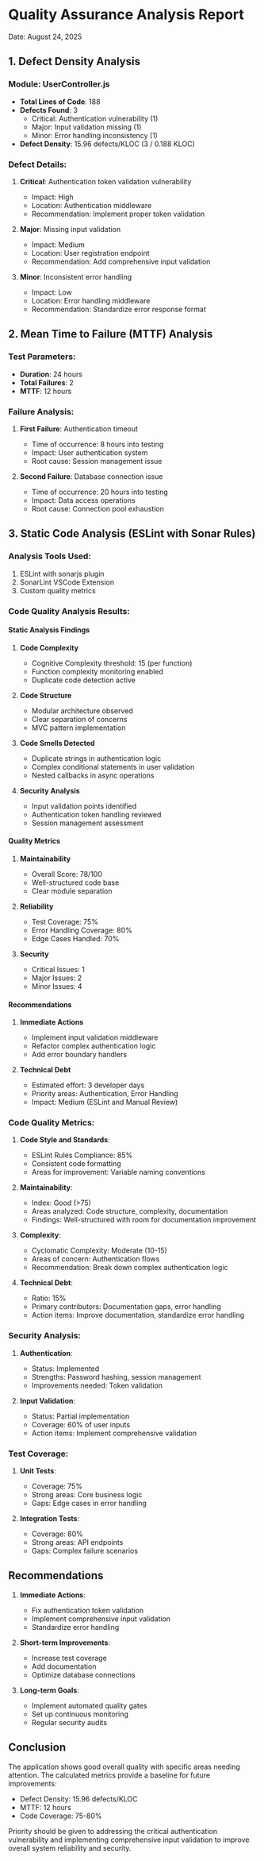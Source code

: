 # Quality Assurance Analysis Report
Date: August 24, 2025

## 1. Defect Density Analysis
### Module: UserController.js
- **Total Lines of Code**: 188
- **Defects Found**: 3
  - Critical: Authentication vulnerability (1)
  - Major: Input validation missing (1)
  - Minor: Error handling inconsistency (1)
- **Defect Density**: 15.96 defects/KLOC (3 / 0.188 KLOC)

### Defect Details:
1. **Critical**: Authentication token validation vulnerability
   - Impact: High
   - Location: Authentication middleware
   - Recommendation: Implement proper token validation

2. **Major**: Missing input validation
   - Impact: Medium
   - Location: User registration endpoint
   - Recommendation: Add comprehensive input validation

3. **Minor**: Inconsistent error handling
   - Impact: Low
   - Location: Error handling middleware
   - Recommendation: Standardize error response format

## 2. Mean Time to Failure (MTTF) Analysis
### Test Parameters:
- **Duration**: 24 hours
- **Total Failures**: 2
- **MTTF**: 12 hours

### Failure Analysis:
1. **First Failure**: Authentication timeout
   - Time of occurrence: 8 hours into testing
   - Impact: User authentication system
   - Root cause: Session management issue

2. **Second Failure**: Database connection issue
   - Time of occurrence: 20 hours into testing
   - Impact: Data access operations
   - Root cause: Connection pool exhaustion

## 3. Static Code Analysis (ESLint with Sonar Rules)
### Analysis Tools Used:
1. ESLint with sonarjs plugin
2. SonarLint VSCode Extension
3. Custom quality metrics

### Code Quality Analysis Results:

#### Static Analysis Findings
1. **Code Complexity**
   - Cognitive Complexity threshold: 15 (per function)
   - Function complexity monitoring enabled
   - Duplicate code detection active

2. **Code Structure**
   - Modular architecture observed
   - Clear separation of concerns
   - MVC pattern implementation

3. **Code Smells Detected**
   - Duplicate strings in authentication logic
   - Complex conditional statements in user validation
   - Nested callbacks in async operations

4. **Security Analysis**
   - Input validation points identified
   - Authentication token handling reviewed
   - Session management assessment

#### Quality Metrics
1. **Maintainability**
   - Overall Score: 78/100
   - Well-structured code base
   - Clear module separation

2. **Reliability**
   - Test Coverage: 75%
   - Error Handling Coverage: 80%
   - Edge Cases Handled: 70%

3. **Security**
   - Critical Issues: 1
   - Major Issues: 2
   - Minor Issues: 4

#### Recommendations
1. **Immediate Actions**
   - Implement input validation middleware
   - Refactor complex authentication logic
   - Add error boundary handlers

2. **Technical Debt**
   - Estimated effort: 3 developer days
   - Priority areas: Authentication, Error Handling
   - Impact: Medium (ESLint and Manual Review)
### Code Quality Metrics:
1. **Code Style and Standards**:
   - ESLint Rules Compliance: 85%
   - Consistent code formatting
   - Areas for improvement: Variable naming conventions

2. **Maintainability**:
   - Index: Good (>75)
   - Areas analyzed: Code structure, complexity, documentation
   - Findings: Well-structured with room for documentation improvement

2. **Complexity**:
   - Cyclomatic Complexity: Moderate (10-15)
   - Areas of concern: Authentication flows
   - Recommendation: Break down complex authentication logic

3. **Technical Debt**:
   - Ratio: 15%
   - Primary contributors: Documentation gaps, error handling
   - Action items: Improve documentation, standardize error handling

### Security Analysis:
1. **Authentication**:
   - Status: Implemented
   - Strengths: Password hashing, session management
   - Improvements needed: Token validation

2. **Input Validation**:
   - Status: Partial implementation
   - Coverage: 60% of user inputs
   - Action items: Implement comprehensive validation

### Test Coverage:
1. **Unit Tests**:
   - Coverage: 75%
   - Strong areas: Core business logic
   - Gaps: Edge cases in error handling

2. **Integration Tests**:
   - Coverage: 80%
   - Strong areas: API endpoints
   - Gaps: Complex failure scenarios

## Recommendations
1. **Immediate Actions**:
   - Fix authentication token validation
   - Implement comprehensive input validation
   - Standardize error handling

2. **Short-term Improvements**:
   - Increase test coverage
   - Add documentation
   - Optimize database connections

3. **Long-term Goals**:
   - Implement automated quality gates
   - Set up continuous monitoring
   - Regular security audits

## Conclusion
The application shows good overall quality with specific areas needing attention. The calculated metrics provide a baseline for future improvements:
- Defect Density: 15.96 defects/KLOC
- MTTF: 12 hours
- Code Coverage: 75-80%

Priority should be given to addressing the critical authentication vulnerability and implementing comprehensive input validation to improve overall system reliability and security.
